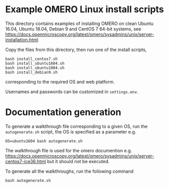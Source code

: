 Example OMERO Linux install scripts
===================================

This directory contains examples of installing OMERO on clean
Ubuntu 16.04, Ubuntu 18.04, Debian 9 and CentOS 7 64-bit systems, see
https://docs.openmicroscopy.org/latest/omero/sysadmins/unix/server-installation.html

Copy the files from this directory, then run one of the install scripts,

	bash install_centos7.sh
	bash install_ubuntu1604.sh
	bash install_ubuntu1804.sh
	bash install_debian9.sh


corresponding to the required OS and web platform.

Usernames and passwords can be customized in `settings.env`.

Documentation generation
========================
To generate a walkthrough file corresponding to a given OS, run the
`autogenerate.sh` script, the OS is specified as a parameter e.g.
	
	OS=ubuntu1604 bash autogenerate.sh

The walkthrough file is used for the omero documention e.g.
https://docs.openmicroscopy.org/latest/omero/sysadmins/unix/server-centos7-ice36.html
but it should not be executed.

To generate all the walkthroughs, run the following command
	
	bash autogenerate.sh
